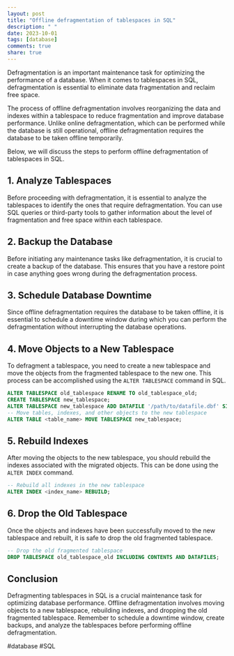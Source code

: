 ```yaml
---
layout: post
title: "Offline defragmentation of tablespaces in SQL"
description: " "
date: 2023-10-01
tags: [database]
comments: true
share: true
---
```


Defragmentation is an important maintenance task for optimizing the performance of a database. When it comes to tablespaces in SQL, defragmentation is essential to eliminate data fragmentation and reclaim free space.

The process of offline defragmentation involves reorganizing the data and indexes within a tablespace to reduce fragmentation and improve database performance. Unlike online defragmentation, which can be performed while the database is still operational, offline defragmentation requires the database to be taken offline temporarily.

Below, we will discuss the steps to perform offline defragmentation of tablespaces in SQL.

## 1. Analyze Tablespaces

Before proceeding with defragmentation, it is essential to analyze the tablespaces to identify the ones that require defragmentation. You can use SQL queries or third-party tools to gather information about the level of fragmentation and free space within each tablespace.

## 2. Backup the Database

Before initiating any maintenance tasks like defragmentation, it is crucial to create a backup of the database. This ensures that you have a restore point in case anything goes wrong during the defragmentation process.

## 3. Schedule Database Downtime

Since offline defragmentation requires the database to be taken offline, it is essential to schedule a downtime window during which you can perform the defragmentation without interrupting the database operations.

## 4. Move Objects to a New Tablespace

To defragment a tablespace, you need to create a new tablespace and move the objects from the fragmented tablespace to the new one. This process can be accomplished using the `ALTER TABLESPACE` command in SQL.

```sql
ALTER TABLESPACE old_tablespace RENAME TO old_tablespace_old;
CREATE TABLESPACE new_tablespace;
ALTER TABLESPACE new_tablespace ADD DATAFILE '/path/to/datafile.dbf' SIZE 100M;
-- Move tables, indexes, and other objects to the new tablespace
ALTER TABLE <table_name> MOVE TABLESPACE new_tablespace;
```

## 5. Rebuild Indexes

After moving the objects to the new tablespace, you should rebuild the indexes associated with the migrated objects. This can be done using the `ALTER INDEX` command.

```sql
-- Rebuild all indexes in the new tablespace
ALTER INDEX <index_name> REBUILD;
```

## 6. Drop the Old Tablespace

Once the objects and indexes have been successfully moved to the new tablespace and rebuilt, it is safe to drop the old fragmented tablespace.

```sql
-- Drop the old fragmented tablespace
DROP TABLESPACE old_tablespace_old INCLUDING CONTENTS AND DATAFILES;
```

## Conclusion

Defragmenting tablespaces in SQL is a crucial maintenance task for optimizing database performance. Offline defragmentation involves moving objects to a new tablespace, rebuilding indexes, and dropping the old fragmented tablespace. Remember to schedule a downtime window, create backups, and analyze the tablespaces before performing offline defragmentation.

#database #SQL